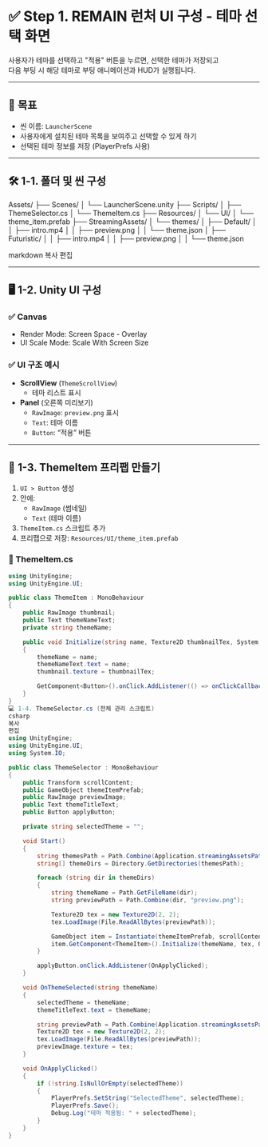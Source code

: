 # ✅ Step 1. REMAIN 런처 UI 구성 - 테마 선택 화면

사용자가 테마를 선택하고 "적용" 버튼을 누르면, 선택한 테마가 저장되고  
다음 부팅 시 해당 테마로 부팅 애니메이션과 HUD가 실행됩니다.

---

## 🎯 목표

- 씬 이름: `LauncherScene`
- 사용자에게 설치된 테마 목록을 보여주고 선택할 수 있게 하기
- 선택된 테마 정보를 저장 (PlayerPrefs 사용)

---

## 🛠️ 1-1. 폴더 및 씬 구성

Assets/
├── Scenes/
│ └── LauncherScene.unity
├── Scripts/
│ ├── ThemeSelector.cs
│ └── ThemeItem.cs
├── Resources/
│ └── UI/
│ └── theme_item.prefab
├── StreamingAssets/
│ └── themes/
│ ├── Default/
│ │ ├── intro.mp4
│ │ ├── preview.png
│ │ └── theme.json
│ ├── Futuristic/
│ │ ├── intro.mp4
│ │ ├── preview.png
│ │ └── theme.json

markdown
복사
편집

---

## 🖥️ 1-2. Unity UI 구성

### ✅ Canvas
- Render Mode: Screen Space - Overlay
- UI Scale Mode: Scale With Screen Size

### ✅ UI 구조 예시
- **ScrollView** (`ThemeScrollView`)  
  - 테마 리스트 표시
- **Panel** (오른쪽 미리보기)
  - `RawImage`: `preview.png` 표시
  - `Text`: 테마 이름
  - `Button`: “적용” 버튼

---

## 🧱 1-3. ThemeItem 프리팹 만들기

1. `UI > Button` 생성
2. 안에:
   - `RawImage` (썸네일)
   - `Text` (테마 이름)
3. `ThemeItem.cs` 스크립트 추가
4. 프리팹으로 저장: `Resources/UI/theme_item.prefab`

### 🔧 ThemeItem.cs

```csharp
using UnityEngine;
using UnityEngine.UI;

public class ThemeItem : MonoBehaviour
{
    public RawImage thumbnail;
    public Text themeNameText;
    private string themeName;

    public void Initialize(string name, Texture2D thumbnailTex, System.Action<string> onClickCallback)
    {
        themeName = name;
        themeNameText.text = name;
        thumbnail.texture = thumbnailTex;

        GetComponent<Button>().onClick.AddListener(() => onClickCallback(themeName));
    }
}
💻 1-4. ThemeSelector.cs (전체 관리 스크립트)
csharp
복사
편집
using UnityEngine;
using UnityEngine.UI;
using System.IO;

public class ThemeSelector : MonoBehaviour
{
    public Transform scrollContent;
    public GameObject themeItemPrefab;
    public RawImage previewImage;
    public Text themeTitleText;
    public Button applyButton;

    private string selectedTheme = "";

    void Start()
    {
        string themesPath = Path.Combine(Application.streamingAssetsPath, "themes");
        string[] themeDirs = Directory.GetDirectories(themesPath);

        foreach (string dir in themeDirs)
        {
            string themeName = Path.GetFileName(dir);
            string previewPath = Path.Combine(dir, "preview.png");

            Texture2D tex = new Texture2D(2, 2);
            tex.LoadImage(File.ReadAllBytes(previewPath));

            GameObject item = Instantiate(themeItemPrefab, scrollContent);
            item.GetComponent<ThemeItem>().Initialize(themeName, tex, OnThemeSelected);
        }

        applyButton.onClick.AddListener(OnApplyClicked);
    }

    void OnThemeSelected(string themeName)
    {
        selectedTheme = themeName;
        themeTitleText.text = themeName;

        string previewPath = Path.Combine(Application.streamingAssetsPath, "themes", themeName, "preview.png");
        Texture2D tex = new Texture2D(2, 2);
        tex.LoadImage(File.ReadAllBytes(previewPath));
        previewImage.texture = tex;
    }

    void OnApplyClicked()
    {
        if (!string.IsNullOrEmpty(selectedTheme))
        {
            PlayerPrefs.SetString("SelectedTheme", selectedTheme);
            PlayerPrefs.Save();
            Debug.Log("테마 적용됨: " + selectedTheme);
        }
    }
}
